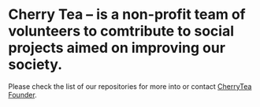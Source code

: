 # Cherry Tea – is a non-profit team of volunteers to comtribute to social projects aimed on improving our society.


Please check the list of our repositories for more into or contact [CherryTea Founder](https://t.me/mikemiket).

